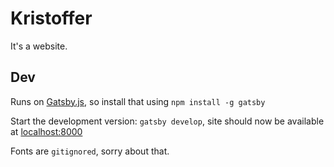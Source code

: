# Kristoffer
It's a website.

## Dev
Runs on [Gatsby.js](https://github.com/gatsbyjs/gatsby), so install that using `npm install -g gatsby`

Start the development version: `gatsby develop`, site should now be available at [localhost:8000](http://localhost:8000)

Fonts are `gitignored`, sorry about that.







